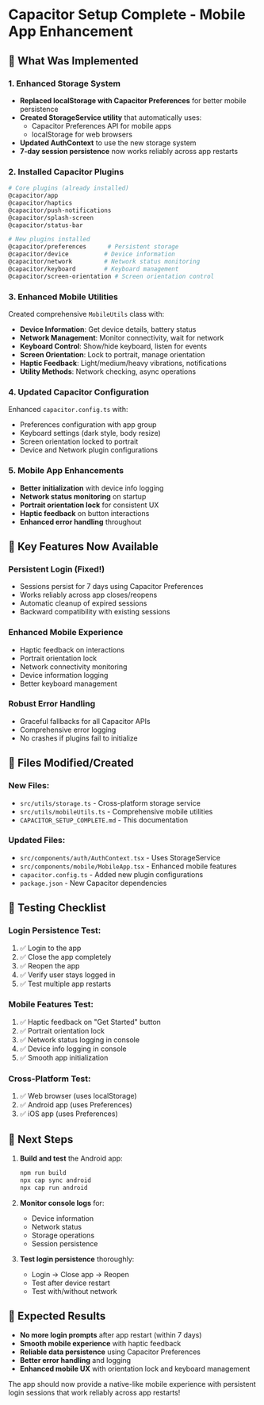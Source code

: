 # Capacitor Setup Complete - Mobile App Enhancement

## 🚀 What Was Implemented

### 1. **Enhanced Storage System**
- **Replaced localStorage with Capacitor Preferences** for better mobile persistence
- **Created StorageService utility** that automatically uses:
  - Capacitor Preferences API for mobile apps
  - localStorage for web browsers
- **Updated AuthContext** to use the new storage system
- **7-day session persistence** now works reliably across app restarts

### 2. **Installed Capacitor Plugins**
```bash
# Core plugins (already installed)
@capacitor/app
@capacitor/haptics
@capacitor/push-notifications
@capacitor/splash-screen
@capacitor/status-bar

# New plugins installed
@capacitor/preferences      # Persistent storage
@capacitor/device          # Device information
@capacitor/network         # Network status monitoring
@capacitor/keyboard        # Keyboard management
@capacitor/screen-orientation # Screen orientation control
```

### 3. **Enhanced Mobile Utilities**
Created comprehensive `MobileUtils` class with:
- **Device Information**: Get device details, battery status
- **Network Management**: Monitor connectivity, wait for network
- **Keyboard Control**: Show/hide keyboard, listen for events
- **Screen Orientation**: Lock to portrait, manage orientation
- **Haptic Feedback**: Light/medium/heavy vibrations, notifications
- **Utility Methods**: Network checking, async operations

### 4. **Updated Capacitor Configuration**
Enhanced `capacitor.config.ts` with:
- Preferences configuration with app group
- Keyboard settings (dark style, body resize)
- Screen orientation locked to portrait
- Device and Network plugin configurations

### 5. **Mobile App Enhancements**
- **Better initialization** with device info logging
- **Network status monitoring** on startup
- **Portrait orientation lock** for consistent UX
- **Haptic feedback** on button interactions
- **Enhanced error handling** throughout

## 📱 Key Features Now Available

### **Persistent Login (Fixed!)**
- Sessions persist for 7 days using Capacitor Preferences
- Works reliably across app closes/reopens
- Automatic cleanup of expired sessions
- Backward compatibility with existing sessions

### **Enhanced Mobile Experience**
- Haptic feedback on interactions
- Portrait orientation lock
- Network connectivity monitoring
- Device information logging
- Better keyboard management

### **Robust Error Handling**
- Graceful fallbacks for all Capacitor APIs
- Comprehensive error logging
- No crashes if plugins fail to initialize

## 🔧 Files Modified/Created

### **New Files:**
- `src/utils/storage.ts` - Cross-platform storage service
- `src/utils/mobileUtils.ts` - Comprehensive mobile utilities
- `CAPACITOR_SETUP_COMPLETE.md` - This documentation

### **Updated Files:**
- `src/components/auth/AuthContext.tsx` - Uses StorageService
- `src/components/mobile/MobileApp.tsx` - Enhanced mobile features
- `capacitor.config.ts` - Added new plugin configurations
- `package.json` - New Capacitor dependencies

## 🧪 Testing Checklist

### **Login Persistence Test:**
1. ✅ Login to the app
2. ✅ Close the app completely
3. ✅ Reopen the app
4. ✅ Verify user stays logged in
5. ✅ Test multiple app restarts

### **Mobile Features Test:**
1. ✅ Haptic feedback on "Get Started" button
2. ✅ Portrait orientation lock
3. ✅ Network status logging in console
4. ✅ Device info logging in console
5. ✅ Smooth app initialization

### **Cross-Platform Test:**
1. ✅ Web browser (uses localStorage)
2. ✅ Android app (uses Preferences)
3. ✅ iOS app (uses Preferences)

## 🚀 Next Steps

1. **Build and test** the Android app:
   ```bash
   npm run build
   npx cap sync android
   npx cap run android
   ```

2. **Monitor console logs** for:
   - Device information
   - Network status
   - Storage operations
   - Session persistence

3. **Test login persistence** thoroughly:
   - Login → Close app → Reopen
   - Test after device restart
   - Test with/without network

## 🎯 Expected Results

- **No more login prompts** after app restart (within 7 days)
- **Smooth mobile experience** with haptic feedback
- **Reliable data persistence** using Capacitor Preferences
- **Better error handling** and logging
- **Enhanced mobile UX** with orientation lock and keyboard management

The app should now provide a native-like mobile experience with persistent login sessions that work reliably across app restarts!